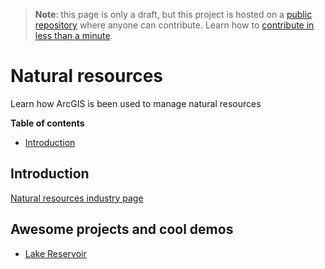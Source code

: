 > **Note**: this page is only a draft, but this project is hosted on a [public repository](https://github.com/hhkaos/awesome-arcgis) where anyone can contribute. Learn how to [contribute in less than a minute](https://github.com/hhkaos/awesome-arcgis/blob/master/CONTRIBUTING.md#contributions).

# Natural resources

Learn how ArcGIS is been used to manage natural resources

<!-- START doctoc generated TOC please keep comment here to allow auto update -->
<!-- DON'T EDIT THIS SECTION, INSTEAD RE-RUN doctoc TO UPDATE -->
**Table of contents**

- [Introduction](#introduction)

<!-- END doctoc generated TOC please keep comment here to allow auto update -->

## Introduction

[Natural resources industry page](https://www.esri.com/en-us/industries/natural-resources/overview)

## Awesome projects and cool demos

* [Lake Reservoir](https://maps.esri.com/jg/LakeReservoir/index.html)
